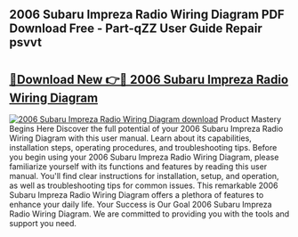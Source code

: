 ## 2006 Subaru Impreza Radio Wiring Diagram PDF Download Free - Part-qZZ User Guide Repair psvvt

# <h2><a href="http://dfiuyj.blite.top/?on=2006+Subaru+Impreza+Radio+Wiring+Diagram">🔗Download New 👉🔴 2006 Subaru Impreza Radio Wiring Diagram</a></h2>

[![2006 Subaru Impreza Radio Wiring Diagram download](https://i.imgur.com/lujVjoI.png)](http://dfiuyj.blite.top/?on=2006+Subaru+Impreza+Radio+Wiring+Diagram)
Product Mastery Begins Here Discover the full potential of your 2006 Subaru Impreza Radio Wiring Diagram with this user manual. Learn about its capabilities, installation steps, operating procedures, and troubleshooting tips. Before you begin using your 2006 Subaru Impreza Radio Wiring Diagram, please familiarize yourself with its functions and features by reading this user manual. You'll find clear instructions for installation, setup, and operation, as well as troubleshooting tips for common issues. This remarkable 2006 Subaru Impreza Radio Wiring Diagram offers a plethora of features to enhance your daily life. Your Success is Our Goal 2006 Subaru Impreza Radio Wiring Diagram. We are committed to providing you with the tools and support you need.
